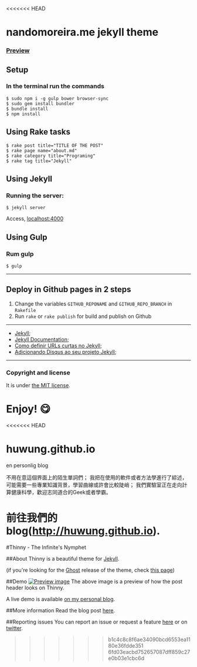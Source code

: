 <<<<<<< HEAD
# nandomoreira.me jekyll theme

### [Preview](http://nandomoreira.me/nandomoreira-jekyll-theme/)

## Setup

### In the terminal run the commands

```
$ sudo npm i -g gulp bower browser-sync
$ sudo gem install bundler
$ bundle install
$ npm install
```

## Using Rake tasks

```
$ rake post title="TITLE OF THE POST"
$ rake page name="about.md"
$ rake category title="Programing"
$ rake tag title="Jekyll"
```

## Using Jekyll

### Running the server:

```
$ jekyll server
```

Access, [localhost:4000](http://localhost:4000/)

## Using Gulp

### Rum gulp

```
$ gulp
```

---

## Deploy in Github pages in 2 steps

1. Change the variables `GITHUB_REPONAME` and `GITHUB_REPO_BRANCH` in `Rakefile`
2. Run `rake` or `rake publish` for build and publish on Github

---

* [Jekyll](http://jekyllrb.com/);
* [Jekyll Documentation](http://jekyllrb.com/docs/home/);
* [Como definir URLs curtas no Jekyll](http://nandomoreira.me/urls-curtas-no-jekyll/);
* [Adicionando Disqus ao seu projeto Jekyll](http://nandomoreira.me/adicionando-disqus-ao-seu-projeto-jekyll/);

---

### Copyright and license

It is under [the MIT license](/LICENSE).

Enjoy! :yum:
=======
<<<<<<< HEAD
# huwung.github.io
en personlig blog

不用在意這個界面上的陌生單詞們； 我把在使用的軟件或者方法學進行了綜述，可能需要一些專業知識背景，學習曲線或許會比較陡峭； 我們實驗室正在走向計算健康科學，歡迎志同道合的Geek或者學霸。

前往我們的blog(http://huwung.github.io).
=======
#Thinny - The Infinite's Nymphet

##About
Thinny is a beautiful theme for [Jekyll](http://jekyllrb.com/).

(if you're looking for the [Ghost](http://ghost.org) release of the theme, check [this page](https://github.com/camporez/Thinny/releases/tag/v0.3-alexandra))

##Demo
[![Preview image](https://f.cloud.github.com/assets/5755892/2002329/bdb5a052-85ed-11e3-8e00-a892910b6917.png)](http://camporez.com/)
The above image is a preview of how the post header looks on Thinny.

A live demo is available [on my personal blog](http://camporez.com/).

##More information
Read the blog post [here](http://camporez.com/blog/thinny-2/).

##Reporting issues
You can report an issue or request a feature [here](http://github.com/camporez/camporez.github.io/issues) or on [twitter](http://twitter.com/iancamporez).
>>>>>>> b1c4c8c8f6ae34090bcd6553ea1180e36fdde351
>>>>>>> 6fd03eacbd752657087dff859c27e0b03e1cbc6d
